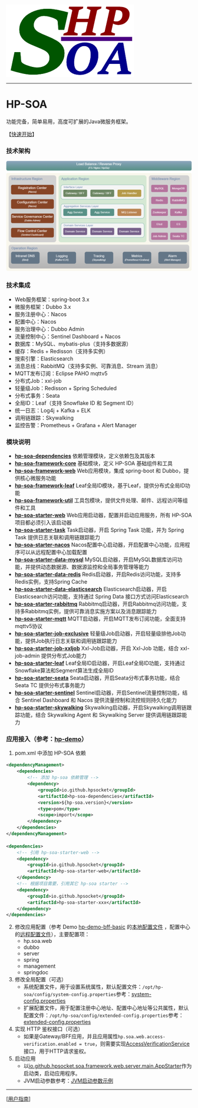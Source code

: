 ![HP-SOA](misc/doc/images/HP-SOA.png "HP-SOA")

---

#  HP-SOA
功能完备，简单易用，高度可扩展的Java微服务框架。

【[快速开始](misc/doc/user_guide.md)】

### 技术架构
![技术架构](misc/doc/images/Technical-Architecture.png)

### 技术集成
- Web服务框架：spring-boot 3.x
- 微服务框架：Dubbo 3.x
- 服务注册中心：Nacos
- 配置中心：Nacos
- 服务治理中心：Dubbo Admin
- 流量控制中心：Sentinel Dashboard + Nacos
- 数据库：MySQL、mybatis-plus（支持多数据源）
- 缓存：Redis + Redisson（支持多实例）
- 搜索引擎：Elasticsearch
- 消息总线：RabbitMQ（支持多实例、可靠消息、Stream 消息）
- MQTT发布订阅：Eclipse PAHO mqttv5
- 分布式Job：xxl-job
- 轻量级Job：Redisson + Spring Scheduled
- 分布式事务：Seata
- 全局ID：Leaf（支持 Snowflake ID 和 Segment ID）
- 统一日志：Log4j + Kafka + ELK
- 调用链跟踪：Skywalking
- 监控告警：Prometheus + Grafana + Alert Manager

### 模块说明
- **[hp-soa-dependencies](hp-soa-dependencies)** 依赖管理模块，定义依赖包及其版本
- **[hp-soa-framework-core](hp-soa-framework/hp-soa-framework-core)** 基础模块，定义 HP-SOA 基础组件和工具
- **[hp-soa-framework-web](hp-soa-framework/hp-soa-framework-web)** Web应用模块，集成 spring-boot 和 Dubbo，提供核心微服务功能
- **[hp-soa-framework-leaf](hp-soa-framework/hp-soa-framework-leaf)** Leaf全局ID模块，基于Leaf，提供分布式全局ID功能
- **[hp-soa-framework-util](hp-soa-framework/hp-soa-framework-util)** 工具包模块，提供文件处理、邮件、远程访问等组件和工具
- **[hp-soa-starter-web](hp-soa-starter/hp-soa-starter-web)** Web应用启动器，配置并启动应用服务，所有 HP-SOA 项目都必须引入该启动器
- **[hp-soa-starter-task](hp-soa-starter/hp-soa-starter-task)** Task启动器，开启 Spring Task 功能，并为 Spring Task 提供日志关联和调用链跟踪能力
- **[hp-soa-starter-nacos](hp-soa-starter/hp-soa-starter-nacos)** Nacos配置中心启动器，开启配置中心功能，应用程序可以从远程配置中心加载配置
- **[hp-soa-starter-data-mysql](hp-soa-starter/hp-soa-starter-data-mysql)** MySQL启动器，开启MySQL数据库访问功能，并提供动态数据源、数据源监控和全局事务管理等能力
- **[hp-soa-starter-data-redis](hp-soa-starter/hp-soa-starter-data-redis)** Redis启动器，开启Redis访问功能，支持多Redis实例，支持Spring Cache
- **[hp-soa-starter-data-elasticsearch](hp-soa-starter/hp-soa-starter-data-elasticsearch)** Elasticsearch启动器，开启Elasticsearch访问功能，支持通过 Spring Data 接口方式访问Elasticsearch
- **[hp-soa-starter-rabbitmq](hp-soa-starter/hp-soa-starter-rabbitmq)** Rabbitmq启动器，开启Rabbitmq访问功能，支持多Rabbitmq实例，提供可靠消息实施方案以及消息跟踪能力
- **[hp-soa-starter-mqtt](hp-soa-starter/hp-soa-starter-mqtt)** MQTT启动器，开启MQTT发布订阅功能，全面支持mqttv5协议
- **[hp-soa-starter-job-exclusive](hp-soa-starter/hp-soa-starter-job-exclusive)** 轻量级Job启动器，开启轻量级排他Job功能，提供Job执行日志关联和调用链跟踪能力
- **[hp-soa-starter-job-xxljob](hp-soa-starter/hp-soa-starter-job-xxljob)** Xxl-Job启动器，开启 Xxl-Job 功能，结合 xxl-job-admin 提供分布式Job能力
- **[hp-soa-starter-leaf](hp-soa-starter/hp-soa-starter-leaf)** Leaf全局ID启动器，开启Leaf全局ID功能，支持通过Snowflake算法和Segment算法生成全局ID
- **[hp-soa-starter-seata](hp-soa-starter/hp-soa-starter-seata)** Seata启动器，开启Seata分布式事务功能，结合 Seata TC 提供分布式事务能力
- **[hp-soa-starter-sentinel](hp-soa-starter/hp-soa-starter-sentinel)** Sentinel启动器，开启Sentinel流量控制功能，结合 Sentinel Dashboard 和 Nacos 提供流量控制和流控规则持久化能力
- **[hp-soa-starter-skywalking](hp-soa-starter/hp-soa-starter-skywalking)** Skywalking启动器，开启Skywalking调用链跟踪功能，结合 Skywalking Agent 和 Skywalking Server 提供调用链跟踪能力

### 应用接入（参考：[hp-demo](hp-demo/)）
1. pom.xml 中添加 HP-SOA 依赖
```xml
<dependencyManagement>
    <dependencies>
        <!-- 添加 hp-soa 依赖管理 -->
        <dependency>
            <groupId>io.github.hpsocket</groupId>
            <artifactId>hp-soa-dependencies</artifactId>
            <version>${hp-soa.version}</version>
            <type>pom</type>
            <scope>import</scope>
        </dependency>
    </dependencies>
</dependencyManagement>

<dependencies>
    <!-- 引用 hp-soa-starter-web -->
    <dependency>
        <groupId>io.github.hpsocket</groupId>
        <artifactId>hp-soa-starter-web</artifactId>
    </dependency>
    <!-- 根据项目需要，引用其它 hp-soa starter -->
    <dependency>
        <groupId>io.github.hpsocket</groupId>
        <artifactId>hp-soa-starter-xxx</artifactId>
    </dependency>
</dependencies>
```
2. 修改应用配置（参考 Demo [hp-demo-bff-basic](hp-demo/hp-demo-bff-basic) 的[本地配置文件](hp-demo/hp-demo-bff-basic/src/main/resources/bootstrap.yml) ，配置中心的[远程配置文件](misc/nacos/config/namespace-DEV/GLOBAL_GROUP)），主要配置项：
    - hp.soa.web
    - dubbo
    - server
    - spring
    - management
    - springdoc
3. 修改全局配置（可选）
    - 系统配置文件，用于设置系统属性，默认配置文件：`/opt/hp-soa/config/system-config.properties`参考：[system-config.properties](misc/opt/hp-soa/config/system-config.properties)
    - 扩展配置文件，用于配置注册中心地址、配置中心地址等公共属性，默认配置文件：`/opt/hp-soa/config/extended-config.properties`参考：[extended-config.properties](misc/opt/hp-soa/config/extended-config.properties)
4. 实现 HTTP 鉴权接口（可选）
    - 如果是Gateway/BFF应用，并且应用属性`hp.soa.web.access-verification.enabled = true`，则需要实现[AccessVerificationService](hp-soa-framework/hp-soa-framework-web/src/main/java/io/github/hpsocket/soa/framework/web/service/AccessVerificationService.java)接口，用于HTTP请求鉴权。
5. 启动应用
    - 以[io.github.hpsocket.soa.framework.web.server.main.AppStarter](hp-soa-framework/hp-soa-framework-web/src/main/java/io/github/hpsocket/soa/framework/web/server/main/AppStarter.java)作为启动类，启动应用程序。
    - JVM启动参数参考：[JVM启动参数示例](misc/jvm/java-opts.txt)

---

[[用户指南](misc/doc/user_guide.md)]